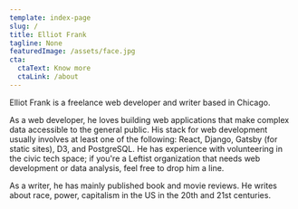 ```yaml
---
template: index-page
slug: /
title: Elliot Frank
tagline: None
featuredImage: /assets/face.jpg
cta:
  ctaText: Know more
  ctaLink: /about
---
```

Elliot Frank is a freelance web developer and writer based in Chicago.

As a web developer, he loves building web applications that make complex data accessible to the general public. His stack for web development usually involves at least one of the following: React, Django, Gatsby (for static sites), D3, and PostgreSQL. He has experience with volunteering in the civic tech space; if you're a Leftist organization that needs web development or data analysis, feel free to drop him a line.

As a writer, he has mainly published book and movie reviews. He writes about race, power, capitalism in the US in the 20th and 21st centuries.